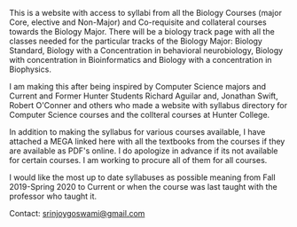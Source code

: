 This is a website with access to syllabi from all the Biology Courses (major Core, elective and Non-Major) and Co-requisite and collateral  courses towards the Biology Major. There will be a biology track page with all the classes needed for the particular tracks of the Biology Major: Biology Standard, Biology with a Concentration in behavioral neurobiology, Biology with concentration in Bioinformatics and Biology with a concentration in Biophysics. 

I am making this after being inspired by Computer Science majors and Current and Former Hunter Students Richard Aguilar and, Jonathan Swift, Robert O'Conner and others who made a website with syllabus directory for Computer Science courses and the collteral courses at Hunter College. 

In addition to making the syllabus for various courses available, I have attached a MEGA linked here with all the textbooks from the courses if they are available as PDF's online. I do apologize in advance if its not available for certain courses. I am working to procure all of them for all courses.

I would like the most up to date syllabuses as possible meaning from Fall 2019-Spring 2020 to Current or when the course was last taught with the professor who taught it. 
  


Contact: srinjoygoswami@gmail.com
